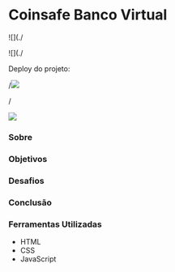 # Coinsafe Banco Virtual

![](./

![](./

Deploy do projeto: 

/*<img src="http://img.shields.io/static/v1?label=STATUS&message=CONCLUIDO&color=GREEN&style=for-the-badge"/></p>*/

![](./)

### Sobre

### Objetivos

### Desafios

### Conclusão

### Ferramentas Utilizadas
- HTML
- CSS
- JavaScript
